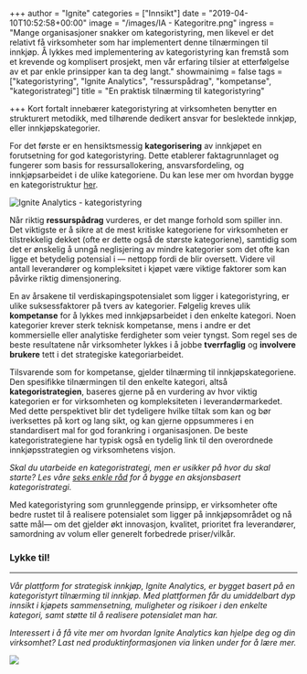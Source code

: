 +++
author = "Ignite"
categories = ["Innsikt"]
date = "2019-04-10T10:52:58+00:00"
image = "/images/IA - Kategoritre.png"
ingress = "Mange organisasjoner snakker om kategoristyring, men likevel er det relativt få virksomheter som har implementert denne tilnærmingen til innkjøp. Å lykkes med implementering av kategoristyring kan fremstå som et krevende og komplisert prosjekt, men vår erfaring tilsier at etterfølgelse av et par enkle prinsipper kan ta deg langt."
showmainimg = false
tags = ["kategoristyring", "Ignite Analytics", "ressurspådrag", "kompetanse", "kategoristrategi"]
title = "En praktisk tilnærming til kategoristyring"

+++
Kort fortalt innebærer kategoristyring at virksomheten benytter en strukturert metodikk, med tilhørende dedikert ansvar for beslektede innkjøp, eller innkjøpskategorier.

For det første er en hensiktsmessig **kategorisering** av innkjøpet en forutsetning for god kategoristyring. Dette etablerer faktagrunnlaget og fungerer som basis for ressursallokering, ansvarsfordeling, og innkjøpsarbeidet i de ulike kategoriene. Du kan lese mer om hvordan bygge en kategoristruktur [her](https://www.ignite.no/blogg/innsikt/hvordan-bygge-en-hensiktsmessig-kategoristruktur/).

![Ignite Analytics - kategoristyring](https://cdn-images-1.medium.com/max/800/1*R7idAOi-eV-CAEilsJFyEQ.png "Ignite Analytics")

Når riktig **ressurspådrag** vurderes, er det mange forhold som spiller inn. Det viktigste er å sikre at de mest kritiske kategoriene for virksomheten er tilstrekkelig dekket (ofte er dette også de største kategoriene), samtidig som det er ønskelig å unngå neglisjering av mindre kategorier som det ofte kan ligge et betydelig potensial i — nettopp fordi de blir oversett. Videre vil antall leverandører og kompleksitet i kjøpet være viktige faktorer som kan påvirke riktig dimensjonering.

En av årsakene til verdiskapingspotensialet som ligger i kategoristyring, er ulike suksessfaktorer på tvers av kategorier. Følgelig kreves ulik **kompetanse** for å lykkes med innkjøpsarbeidet i den enkelte kategori. Noen kategorier krever sterk teknisk kompetanse, mens i andre er det kommersielle eller analytiske ferdigheter som veier tyngst. Som regel ses de beste resultatene når virksomheter lykkes i å jobbe **tverrfaglig** og **involvere brukere** tett i det strategiske kategoriarbeidet.

Tilsvarende som for kompetanse, gjelder tilnærming til innkjøpskategoriene. Den spesifikke tilnærmingen til den enkelte kategori, altså **kategoristrategien**, baseres gjerne på en vurdering av hvor viktig kategorien er for virksomheten og kompleksiteten i leverandørmarkedet. Med dette perspektivet blir det tydeligere hvilke tiltak som kan og bør iverksettes på kort og lang sikt, og kan gjerne oppsummeres i en standardisert mal for god forankring i organisasjonen. De beste kategoristrategiene har typisk også en tydelig link til den overordnede innkjøpsstrategien og virksomhetens visjon.

_Skal du utarbeide en kategoristrategi, men er usikker på hvor du skal starte? Les våre_ [_seks enkle råd_](https://www.ignite.no/blogg/innsikt/dette-trenger-du-til-en-aksjonsbasert-kategoristrategi/) _for å bygge en aksjonsbasert kategoristrategi._

Med kategoristyring som grunnleggende prinsipp, er virksomheter ofte bedre rustet til å realisere potensialet som ligger på innkjøpsområdet og nå satte mål— om det gjelder økt innovasjon, kvalitet, prioritet fra leverandører, samordning av volum eller generelt forbedrede priser/vilkår.

### Lykke til!

***

_Vår plattform for strategisk innkjøp, Ignite Analytics, er bygget basert på en kategoristyrt tilnærming til innkjøp. Med plattformen får du umiddelbart dyp innsikt i kjøpets sammensetning, muligheter og risikoer i den enkelte kategori, samt støtte til å realisere potensialet man har._

_Interessert i å få vite mer om hvordan Ignite Analytics kan hjelpe deg og din virksomhet? Last ned produktinformasjonen via linken under for å lære mer._

[![](https://cdn-images-1.medium.com/max/800/1*RTWPsIOIwzj2nLgY88nNzA.png)](https://www.ignite.no/ignite-analytics/produktinformasjon/)